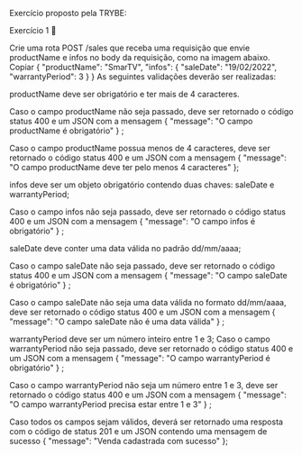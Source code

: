 Exercício proposto pela TRYBE:

Exercício 1 🚀

Crie uma rota POST /sales que receba uma requisição que envie productName e infos no body da requisição, como na imagem abaixo.
Copiar
{
  "productName": "SmarTV",
  "infos": {
    "saleDate": "19/02/2022",
    "warrantyPeriod": 3
  }
}
As seguintes validações deverão ser realizadas:

productName deve ser obrigatório e ter mais de 4 caracteres.

Caso o campo productName não seja passado, deve ser retornado o código status 400 e um JSON com a mensagem { "message": "O campo productName é obrigatório" } ;

Caso o campo productName possua menos de 4 caracteres, deve ser retornado o código status 400 e um JSON com a mensagem { "message": "O campo productName deve ter pelo menos 4 caracteres" };

infos deve ser um objeto obrigatório contendo duas chaves: saleDate e warrantyPeriod;

Caso o campo infos não seja passado, deve ser retornado o código status 400 e um JSON com a mensagem { "message": "O campo infos é obrigatório" } ;

saleDate deve conter uma data válida no padrão dd/mm/aaaa;

Caso o campo saleDate não seja passado, deve ser retornado o código status 400 e um JSON com a mensagem { "message": "O campo saleDate é obrigatório" } ;

Caso o campo saleDate não seja uma data válida no formato dd/mm/aaaa, deve ser retornado o código status 400 e um JSON com a mensagem { "message": "O campo saleDate não é uma data válida" } ;

warrantyPeriod deve ser um número inteiro entre 1 e 3;
Caso o campo warrantyPeriod não seja passado, deve ser retornado o código status 400 e um JSON com a mensagem { "message": "O campo warrantyPeriod é obrigatório" } ;

Caso o campo warrantyPeriod não seja um número entre 1 e 3, deve ser retornado o código status 400 e um JSON com a mensagem { "message": "O campo warrantyPeriod precisa estar entre 1 e 3" } ;

Caso todos os campos sejam válidos, deverá ser retornado uma resposta com o código de status 201 e um JSON contendo uma mensagem de sucesso { "message": "Venda cadastrada com sucesso" };

